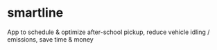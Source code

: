 # smartline
App to schedule &amp; optimize after-school pickup, reduce vehicle idling / emissions, save time &amp; money
